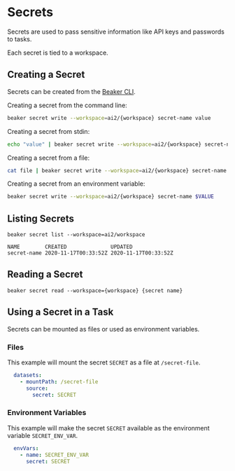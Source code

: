 
# Secrets

Secrets are used to pass sensitive information like API keys and passwords to tasks.

Each secret is tied to a workspace.

## Creating a Secret

Secrets can be created from the [Beaker CLI](https://github.com/allenai/beaker).

Creating a secret from the command line:

```bash
beaker secret write --workspace=ai2/{workspace} secret-name value
```

Creating a secret from stdin:

```bash
echo "value" | beaker secret write --workspace=ai2/{workspace} secret-name
```

Creating a secret from a file:

```bash
cat file | beaker secret write --workspace=ai2/{workspace} secret-name
```

Creating a secret from an environment variable:

```bash
beaker secret write --workspace=ai2/{workspace} secret-name $VALUE
```

## Listing Secrets

```
beaker secret list --workspace=ai2/workspace
```

```
NAME        CREATED              UPDATED
secret-name 2020-11-17T00:33:52Z 2020-11-17T00:33:52Z
```

## Reading a Secret

```
beaker secret read --workspace={workspace} {secret name}
```

## Using a Secret in a Task

Secrets can be mounted as files or used as environment variables.

### Files

This example will mount the secret `SECRET` as a file at `/secret-file`.

```yaml
  datasets:
    - mountPath: /secret-file
      source:
        secret: SECRET
```

### Environment Variables

This example will make the secret `SECRET` available as the environment variable `SECRET_ENV_VAR`.

```yaml
  envVars:
    - name: SECRET_ENV_VAR
      secret: SECRET
```
